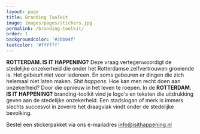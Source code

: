 ```yaml
---
layout: page
title: Branding Toolkit
image: images/pages/stickers.jpg
permalink: /branding-toolkit/
order: 1
backgroundcolor: '#2bb04f'
textcolor: '#ffffff'
---
```


**ROTTERDAM. IS IT HAPPENING?** Deze vraag vertegenwoordigt de stedelijke onzekerheid die onder het Rotterdamse zelfvertrouwen groeiende is. Het gebeurt niet voor iedereen. En soms gebeuren er dingen die zich helemaal niet laten maken. _Shit happens_. Hoe kan men recht doen aan onzekerheid? Door die opnieuw in het leven te roepen. In de **ROTTERDAM. IS IT HAPPENING?** branding-toolkit vind je logo's en teksten die uitdrukking geven aan de stedelijke onzekerheid. Een stadslogan of merk is immers slechts succesvol in zoverre het draagvlak vindt onder de stedelijke bevolking.

Bestel een stickerpakket via ons e-mailadres [info@isithappening.nl](mailto:info@isithappening.nl?subject=Stickerpack)

